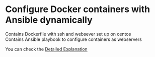 # Configure Docker containers with Ansible dynamically

Contains Dockerfile with ssh and websever set up on centos <br>
Contains Ansible playbook to configure containers as webservers <br>

You can check the [Detailed Explanation](https://kirito174.medium.com/configuring-containers-with-ansible-dynamically-3c8972bcd47c)
